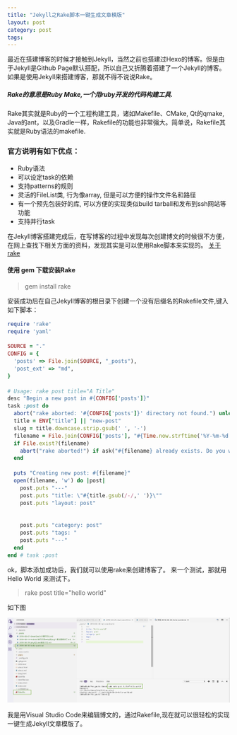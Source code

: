```yaml
---
title: "Jekyll之Rake脚本一键生成文章模版"
layout: post
category: post
tags: 
---
```


最近在搭建博客的时候才接触到Jekyll，当然之前也搭建过Hexo的博客。但是由于Jekyll是Github Page默认搭配，所以自己又折腾着搭建了一个Jekyll的博客。如果是使用Jekyll来搭建博客，那就不得不说说Rake。
##### Rake的意思是Ruby Make,一个用ruby开发的代码构建工具.
Rake其实就是Ruby的一个工程构建工具，诸如Makefile、CMake, Qt的qmake, Java的ant，以及Gradle一样，Rakefile的功能也非常强大。简单说，Rakefile其实就是Ruby语法的makefile.
### 官方说明有如下优点：
* Ruby语法
* 可以设定task的依赖
* 支持patterns的规则
* 灵活的FileList类, 行为像array, 但是可以方便的操作文件名和路径
* 有一个预先包装好的库, 可以方便的实现类似build tarball和发布到ssh网站等功能
* 支持并行task

在Jekyll博客搭建完成后，在写博客的过程中发现每次创建博文的时候很不方便，在网上查找下相关方面的资料，发现其实是可以使用Rake脚本来实现的。
[关于rake](https://github.com/ruby/rake)

#### 使用 gem 下载安装Rake

> gem install rake

安装成功后在自己Jekyll博客的根目录下创建一个没有后缀名的Rakefile文件,键入如下脚本：

```rake
require 'rake'
require 'yaml'

SOURCE = "."
CONFIG = {
  'posts' => File.join(SOURCE, "_posts"),
  'post_ext' => "md",
}

# Usage: rake post title="A Title"
desc "Begin a new post in #{CONFIG['posts']}"
task :post do
  abort("rake aborted: '#{CONFIG['posts']}' directory not found.") unless FileTest.directory?(CONFIG['posts'])
  title = ENV["title"] || "new-post"
  slug = title.downcase.strip.gsub(' ', '-')
  filename = File.join(CONFIG['posts'], "#{Time.now.strftime('%Y-%m-%d')}-#{slug}.#{CONFIG['post_ext']}")
  if File.exist?(filename)
    abort("rake aborted!") if ask("#{filename} already exists. Do you want to overwrite?", ['y', 'n']) == 'n'
  end

  puts "Creating new post: #{filename}"
  open(filename, 'w') do |post|
    post.puts "---"
    post.puts "title: \"#{title.gsub(/-/,' ')}\""
    post.puts "layout: post"


    post.puts "category: post"
    post.puts "tags: "
    post.puts "---"
  end
end # task :post
```
ok，脚本添加成功后，我们就可以使用rake来创建博客了。 
来一个测试，那就用 Hello World 来测试下。

> rake post title="hello world"

如下图

[![rake](/static/post-image/rake.png)](/static/post-image/rake.png)

我是用Visual Studio Code来编辑博文的，通过Rakefile,现在就可以很轻松的实现一键生成Jekyll文章模版了。

